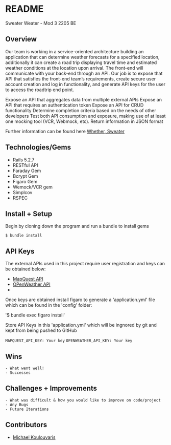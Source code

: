 # README
Sweater Weater - Mod 3 2205 BE

## Overview

Our team is working in a service-oriented architecture building an application that can determine weather forecasts for a specified location, additionally it can create a road trip displaying travel time and estimated weather conditions at the location upon arrival. The front-end will communicate with your back-end through an API. Our job is to expose that API that satisfies the front-end team’s requirements, create secure user account creation and log in functionality, and generate API keys for the user to access the roadtrip end point. 

Expose an API that aggregates data from multiple external APIs
Expose an API that requires an authentication token
Expose an API for CRUD functionality
Determine completion criteria based on the needs of other developers
Test both API consumption and exposure, making use of at least one mocking tool (VCR, Webmock, etc).
Return information in JSON format

Further information can be found here
[Whether, Sweater](https://backend.turing.edu/module3/projects/sweater_weather/)

## Technologies/Gems
  - Rails 5.2.7
  - RESTful API
  - Faraday Gem
  - Bcrypt Gem
  - Figaro Gem
  - Wemock/VCR gem
  - Simplcov
  - RSPEC

## Install + Setup

Begin by cloning down the program and run a bundle to install gems

`$ bundle install`

## API Keys

The external APIs used in this project require user registration and keys can be obtained below:
- [MapQuest API](https://developer.mapquest.com/documentation/)
- [OPenWeather API](https://openweathermap.org/api/one-call-api)
- 
Once keys are obtained install figaro to generate a 'application.yml' file which can be found in the 'config' folder:

'$ bundle exec figaro install'

Store API Keys in this 'application.yml' which will be ingnored by git and kept from being pushed to GitHub

`MAPQUEST_API_KEY: Your key`
`OPENWEATHER_API_KEY: Your key`

## Wins
	- What went well!
	- Successes

## Challenges + Improvements
	- What was difficult & how you would like to improve on code/project
	- Any Bugs
	- Future Iterations

## Contributors
  - [Michael Koulouvaris](https://github.com/mikekoul)
